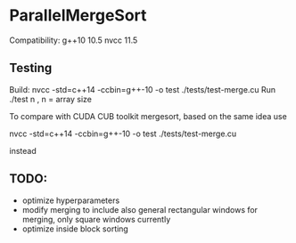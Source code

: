 # ParallelMergeSort

Compatibility: 
g++10 10.5
nvcc 11.5

## Testing
Build: nvcc -std=c++14 -ccbin=g++-10 -o test ./tests/test-merge.cu
Run ./test n  ,  n = array size

To compare with CUDA CUB toolkit mergesort, based on the same idea use 

nvcc -std=c++14 -ccbin=g++-10 -o test ./tests/test-merge.cu 

instead

## TODO:
- optimize hyperparameters
- modify merging to include also general rectangular windows for merging, only square windows currently
- optimize inside block sorting

